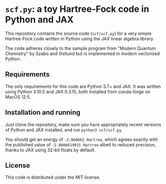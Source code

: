 # `scf.py`: a toy Hartree-Fock code in Python and JAX

This repository contains the source code (`scf/scf.py`) for a very simple Hartree-Fock code written in Python using the JAX linear algebra library.

The code adheres closely to the sample program from "Modern Quantum Chemistry" by Szabo and Ostlund but is implemented in modern vectorised Python.

## Requirements

The only requirements for this code are Python 3.7+ and JAX. It was written using Python 3.10.5 and JAX 0.3.15, both installed from conda-forge on MacOS 12.5.

## Installation and running

Just clone the repository, make sure you have appropriately recent versions of Python and JAX installed, and run `python3 scf/scf.py`.

You should get an energy of `-2.860662 Hartree`, which agrees exactly with the published value of `-2.8606619915 Hartree` albeit to reduced precision, thanks to JAX using 32-bit floats by default.

## License

This code is distributed under the MIT license.
